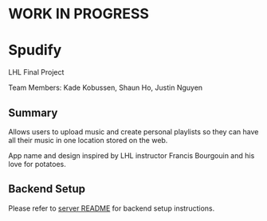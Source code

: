 # WORK IN PROGRESS

Spudify
=========

LHL Final Project

Team Members: Kade Kobussen, Shaun Ho, Justin Nguyen

## Summary

Allows users to upload music and create personal playlists so they can have all their music in one location stored on the web.

App name and design inspired by LHL instructor Francis Bourgouin and his love for potatoes.


## Backend Setup

Please refer to [server README](https://github.com/hoshaun/spudify/tree/master/server/README.md) for backend setup instructions.